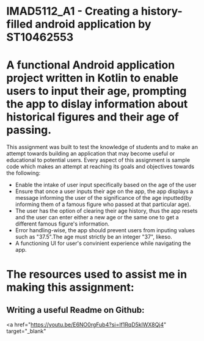 # IMAD5112_A1 - Creating a history-filled android application by ST10462553

# A functional Android application project written in Kotlin to enable users to input their age, prompting the app to  dislay information about historical figures and their age of passing.

This assignment was built to test the knowledge of students and to make an attempt towards building an application that may become useful or educational to potential users. Every aspect of this assignment is sample code which makes an attempt at reaching its goals and objectives towards the following:
* Enable the intake of user input specifically based on the age of the user
* Ensure that once a user inputs their age on the app, the app displays a message informing the user of the significance of the age inputted(by informing them of a famous figure who passed at that particular age).
* The user has the option of clearing their age history, thus the app resets and the user can enter either a new age or the same one to get a different famous figure's information.
* Error handling-wise, the app should prevent users from inputing values such as "37.5".The age must strictly be an integer "37", likeso.
* A functioning UI for user's convinient experience while navigating the app.

 # The resources used to assist me in making this assignment:
 ## Writing a useful Readme on Github:
 <a href="https://youtu.be/E6NO0rgFub4?si=If1RqD5klWX8Qj4"
 target="_blank"</a>
